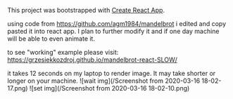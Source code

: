 This project was bootstrapped with [Create React App](https://github.com/facebook/create-react-app).

using code from https://github.com/agm1984/mandelbrot i edited and copy pasted it into react app. I plan to further modify it and if one day machine will be able to even animate it.

to see "working" example please visit:
https://grzesiekkozdroj.github.io/mandelbrot-react-SLOW/

it takes 12 seconds on my laptop to render image. It may take shorter or longer on your machine.
![wait img](/Screenshot from 2020-03-16 18-02-17.png)
![set img](/Screenshot from 2020-03-16 18-02-10.png)
